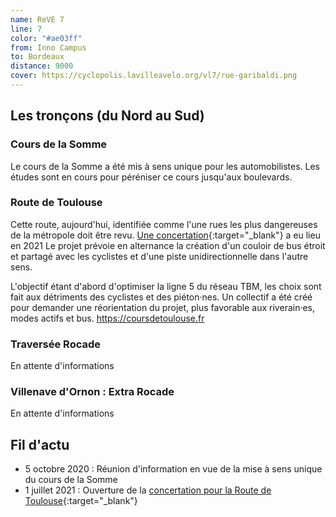 ```yaml
---
name: ReVE 7
line: 7
color: "#ae03ff"
from: Inno Campus
to: Bordeaux
distance: 9000
cover: https://cyclopolis.lavilleavelo.org/vl7/rue-garibaldi.png
---
```


## Les tronçons (du Nord au Sud)

### Cours de la Somme
Le cours de la Somme a été mis à sens unique pour les automobilistes.
Les études sont en cours pour péréniser ce cours jusqu'aux boulevards.

### Route de Toulouse
Cette route, aujourd'hui, identifiée comme l'une rues les plus dangereuses de la métropole doit être revu.
[Une concertation](https://participation.bordeaux-metropole.fr/processes/projet-4747){:target="_blank"} a eu lieu en 2021
Le projet prévoie en alternance la création d'un couloir de bus étroit et partagé avec les cyclistes et d'une piste unidirectionnelle dans l'autre sens.

L'objectif étant d'abord d'optimiser la ligne 5 du réseau TBM, les choix sont fait aux détriments des cyclistes et des piéton·nes.
Un collectif a été créé pour demander une réorientation du projet, plus favorable aux riverain·es, modes actifs et bus.
https://coursdetoulouse.fr

### Traversée Rocade
En attente d'informations

### Villenave d'Ornon : Extra Rocade
En attente d'informations

## Fil d'actu

- 5 octobre 2020 : Réunion d'information en vue de la mise à sens unique du cours de la Somme
- 1 juillet 2021 : Ouverture de la [concertation pour la Route de Toulouse](https://participation.bordeaux-metropole.fr/processes/projet-4747){:target="_blank"}
